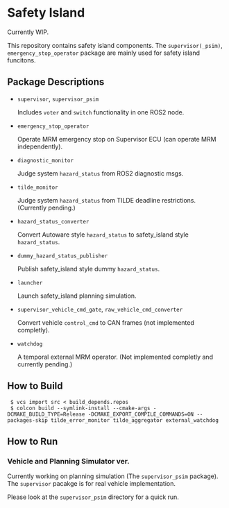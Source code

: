 # Safety Island
Currently WIP.

This repository contains safety island components. The `supervisor(_psim)`, `emergency_stop_operator` package are mainly used for safety island funcitons.

## Package Descriptions
- `supervisor`, `supervisor_psim`

  Includes `voter` and `switch` functionality in one ROS2 node.

- `emergency_stop_operator`

  Operate MRM emergency stop on Supervisor ECU (can operate MRM independently).

- `diagnostic_monitor`

  Judge system `hazard_status` from ROS2 diagnostic msgs.

- `tilde_monitor`

  Judge system `hazard_status` from TILDE deadline restrictions. (Currently pending.)

- `hazard_status_converter`

  Convert Autoware style `hazard_status` to safety_island style `hazard_status`.

- `dummy_hazard_status_publisher`

  Publish safety_island style dummy `hazard_status`.

- `launcher`

  Launch safety_island planning simulation.

- `supervisor_vehicle_cmd_gate`, `raw_vehicle_cmd_converter`

  Convert vehicle `control_cmd` to CAN frames (not implemented completly).

- `watchdog`

  A temporal external MRM operator. (Not implemented completly and currently pending.)


## How to Build
  ```
   $ vcs import src < build_depends.repos
   $ colcon build --symlink-install --cmake-args -DCMAKE_BUILD_TYPE=Release -DCMAKE_EXPORT_COMPILE_COMMANDS=ON --packages-skip tilde_error_monitor tilde_aggregator external_watchdog
  ```

## How to Run
### Vehicle and Planning Simulator ver.
Currently working on planning simulation (The `supervisor_psim` package). The `supervisor` pacakge is for real vehicle implementation.

Please look at the `supervisor_psim` directory for a quick run.

